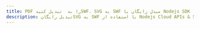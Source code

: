 ---title: PDF را به  تبدیل کنیدSWF، SVG به SWF مبدل رایگان یا Nodejs SDKdescription: تبدیل رایگانSVG به SWF با استفاده از Nodejs Cloud APIs & SDK همچنین اسناد PDF را در Cloud ایجاد، ویرایش و رندر کنید.---